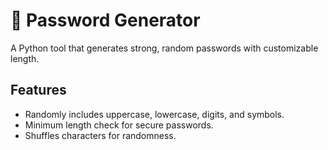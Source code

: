 # 🔐 Password Generator

A Python tool that generates strong, random passwords with customizable length.

## Features

- Randomly includes uppercase, lowercase, digits, and symbols.
- Minimum length check for secure passwords.
- Shuffles characters for randomness.
